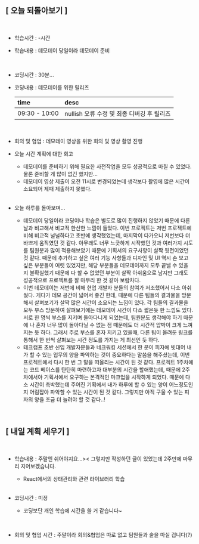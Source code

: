 ## [ 오늘 되돌아보기 ]

<br/>

- 학습시간 : -시간
- 학습내용 : 데모데이 당일이라 데모데이 준비

  <br/>

- 코딩시간 : 30분...
- 코딩내용 : 데모데이를 위한 릴리즈

  | time          | desc                                       |
  | :------------ | :----------------------------------------- |
  | 09:30 - 10:00 | nullish 오류 수정 및 최종 디버깅 후 릴리즈 |

  <br/>

- 회의 및 협업 : 데모데이 영상을 위한 회의 및 영상 촬영 진행

- 오늘 시간 계획에 대한 회고

  - 데모데이를 준비하기 위해 필요한 사전작업을 모두 성공적으로 마칠 수 있었다. 물론 준비할 게 많이 없긴 했지만...
  - 데모데이 영상 제출이 오전 11시로 변경되었는데 생각보다 촬영에 많은 시간이 소요되어 제때 제출하지 못했다.

  <br/>

- 오늘 하루를 돌아보며...

  - 데모데이 당일이라 코딩이나 학습은 별도로 많이 진행하지 않았기 때문에 다른 날과 비교해서 비교적 한산한 느낌이 들었다. 이번 프로젝트는 저번 프로젝트에 비해 비교적 널널하다고 초반에 생각했었는데, 마지막이 다가오니 저번보다 더 바쁘게 움직였던 것 같다. 아무래도 너무 느긋하게 시작했던 것과 여러가지 시도를 팀원분과 많이 적용해보았기 때문에 기획서의 요구사항이 살짝 뒷전이었던 것 같다. 때문에 추가하고 싶은 여러 기능 사항들과 디자인 및 UI 역시 손 보고 싶은 부분들이 여럿 있었지만, 해당 부분들을 데모데이까지 모두 끝낼 수 있을 지 불확실했기 때문에 다 할 수 없었던 부분이 살짝 아쉬움으로 남지만 그래도 성공적으로 프로젝트를 잘 마무리 한 것 같아 보람차다.
  - 이번 데모데이는 저번에 비해 현업 개발자 분들의 참여가 저조했어서 다소 아쉬웠다. 게다가 데모 공간이 넓어서 좋긴 한데, 때문에 다른 팀들의 결과물을 방문해서 살펴보기가 살짝 많은 시간이 소요되는 느낌이 있다. 각 팀들의 결과물을 모두 부스 방문하여 살펴보기에는 데모데이 시간이 다소 짧은듯 한 느낌도 있다. 서로 한 명씩 부스를 지키며 돌아다니게 되었는데, 팀원분도 생각해야 하기 때문에 나 혼자 너무 많이 돌아다닐 수 없는 점 때문에도 더 시간적 압박이 크게 느껴지는 듯 하다. 그래서 주로 부스를 혼자 지키고 있을때, 다른 팀이 올려둔 링크를 통해서 한 번씩 살펴보는 시간 정도를 가지는 게 최선인 듯 하다.
  - 테크캠프 초반 신입 개발자분들과 네크워킹 세션에서 한 분이 피자에 빗대어 내가 할 수 있는 업무의 양을 파악하는 것이 중요하다는 말씀을 해주셨는데, 이번 프로젝트에서 다시 한 번 그 말을 떠올리는 시간이 된 것 같다. 프로젝트 1주차에는 코드 베이스를 탄탄히 마련하고자 대부분의 시간을 할애했는데, 때문에 2주차에서야 기획서에서 요구하는 본격적인 마크업을 시작하게 되었다. 때문에 다소 시간이 촉박했는데 주어진 기획에서 내가 하루에 할 수 있는 양이 어느정도인지 어림잡아 파악할 수 있는 시간이 된 것 같다. 그렇지만 아직 구울 수 있는 피자의 양을 조금 더 늘려야 할 것 같다..!

<br/>

## [ 내일 계획 세우기 ]

<br/>

- 학습내용 : 주말엔 쉬어야지요...>< 그렇지만 작성하던 글이 있었는데 2주만에 마무리 지어보겠습니다.

  - React에서의 상태관리와 관련 라이브러리 학습

  <br/>

- 코딩시간 : 미정

  - 코딩보단 개인 학습에 시간을 쓸 거 같습니다~

    <br/>

- 회의 및 협업 시간 : 주말이라 회의&협업은 따로 없고 팀원들과 술을 마실 겁니다(?)
